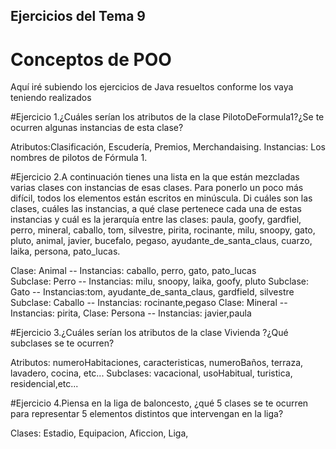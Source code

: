 ## Ejercicios del Tema 9

# Conceptos de POO

Aquí iré subiendo los ejercicios de Java resueltos conforme los vaya teniendo realizados

#Ejercicio 1.¿Cuáles serían los atributos de la clase PilotoDeFormula1?¿Se te ocurren algunas instancias de esta clase?

Atributos:Clasificación, Escudería, Premios, Merchandaising.
Instancias: Los nombres de pilotos de Fórmula 1.

#Ejercicio 2.A continuación tienes una lista en la que están mezcladas varias clases con instancias de esas clases. Para ponerlo un poco más difícil, todos los elementos están escritos en minúscula. Di cuáles son las clases, cuáles las instancias, a qué clase pertenece cada una de estas instancias y cuál es la jerarquía entre las clases: paula, goofy, gardfiel, perro, mineral, caballo, tom, silvestre, pirita, rocinante, milu, snoopy, gato, pluto, animal, javier, bucefalo, pegaso, ayudante_de_santa_claus, cuarzo, laika, persona, pato_lucas.

Clase: Animal -- Instancias: caballo, perro, gato, pato_lucas	
Subclase: Perro -- Instancias: milu, snoopy, laika, goofy, pluto
Subclase: Gato -- Instancias:tom, ayudante_de_santa_claus, gardfield, silvestre
Subclase: Caballo -- Instancias: rocinante,pegaso
Clase: Mineral -- Instancias: pirita,
Clase: Persona -- Instancias: javier,paula

#Ejercicio 3.¿Cuáles serían los atributos de la clase Vivienda ?¿Qué subclases se te ocurren?

Atributos: numeroHabitaciones, caracteristicas, numeroBaños, terraza, lavadero, cocina, etc...
Subclases: vacacional, usoHabitual, turistica, residencial,etc...

#Ejercicio 4.Piensa en la liga de baloncesto, ¿qué 5 clases se te ocurren para representar 5 elementos distintos que intervengan en la liga?

Clases: Estadio, Equipacion, Aficcion, Liga,


